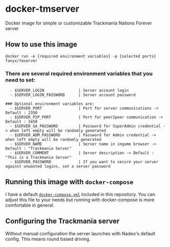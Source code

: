 # docker-tmserver
Docker image for simple or customizable Trackmania Nations Forever server

## How to use this image
```docker run -e {required environment variables} -p {selected ports} fanyx/tmserver```

### There are several required environment variables that you need to set:
```
  - $SERVER_LOGIN               | Server account login
  - $SERVER_LOGIN_PASSWORD      | Server account password
```


```
### Optional environment variables are:
  - $SERVER_PORT                | Port for server communications -> Default : 2350
  - $SERVER_P2P_PORT            | Port for peer2peer communication -> Default : 3450
  - $SERVER_SA_PASSWORD         | Password for SuperAdmin credential -> when left empty will be randomly generated
  - $SERVER_ADM_PASSWORD        | Password for Admin credential -> when left empty will be randomly generated
  - $SERVER_NAME                | Server name in ingame browser -> Default : "Trackmania Server"
  - $SERVER_COMMENT             | Server description -> Default : "This is a Trackmania Server"
  - $SERVER_PASSWORD            | If you want to secure your server against unwanted logins, set a server password
```


## Running this image with `docker-compose`
I have a default [`docker-compose.yml`](https://github.com/ryluth/docker-tmserver/blob/master/docker-compose.yml) included in this repository.
You can adjust this file to your needs but running with docker-compose is more comfortable in general.

## Configuring the Trackmania server
Without manual configuration the server launches with Nadeo's default config. 
This means round based driving.
